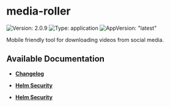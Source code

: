 # media-roller

![Version: 2.0.9](https://img.shields.io/badge/Version-2.0.9-informational?style=flat-square) ![Type: application](https://img.shields.io/badge/Type-application-informational?style=flat-square) ![AppVersion: "latest"](https://img.shields.io/badge/AppVersion-"latest"-informational?style=flat-square)

Mobile friendly tool for downloading videos from social media.

## Available Documentation

- [**Changelog**](CHANGELOG)

- [**Helm Security**](container-security)

- [**Helm Security**](helm-security)

